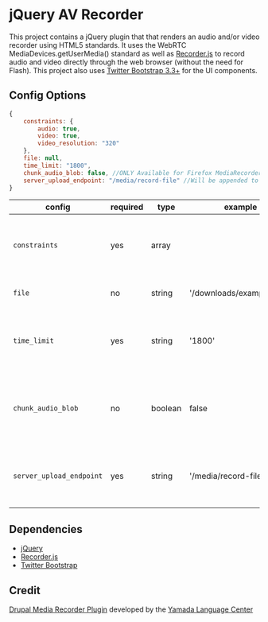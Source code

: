 jQuery AV Recorder
========================
This project contains a jQuery plugin that that renders an audio and/or video recorder using HTML5 standards.  It uses the WebRTC MediaDevices.getUserMedia() standard as well as [Recorder.js](https://github.com/mattdiamond/Recorderjs) to record audio and video directly through the web browser (without the need for Flash).  This project also uses [Twitter Bootstrap 3.3+](https://getbootstrap.com/docs/3.3/getting-started/) for the UI components.

## Config Options
```Javascript
{
	constraints: {
		audio: true,
		video: true,
		video_resolution: "320"
	},
	file: null,
	time_limit: "1800",
	chunk_audio_blob: false, //ONLY Available for Firefox MediaRecorderAPI
	server_upload_endpoint: "/media/record-file" //Will be appended to the window.orign that the request is coming from.
}
```

| config | required | type | example | description |
| --- | --- | --- | --- | --- |
| `constraints` | yes | array |  | An array containing the settings to pass into getUserMedia() as constraints. | 
| `file` | no | string | '/downloads/example.mp3' | A string of the path to an existing file. | 
| `time_limit` | yes | string | '1800' | A string representing the max amount of time for a recording in seconds. |  
| `chunk_audio_blob` | no | boolean | false | A boolean for whether or not to use Firefox blob chunking or not. This is a FIREFOX ONLY feature. |
| `server_upload_endpoint` | yes | string | '/media/record-file' | A string of the server endpoint that will be appended to the request's origin. | 

## Dependencies
* [jQuery](https://jquery.com)
* [Recorder.js](https://github.com/mattdiamond/Recorderjs)
* [Twitter Bootstrap](https://getbootstrap.com/docs/3.3/getting-started/)


## Credit
[Drupal Media Recorder Plugin](https://www.drupal.org/project/media_recorder) developed by the [Yamada Language Center](https://www.drupal.org/yamada-language-center)
